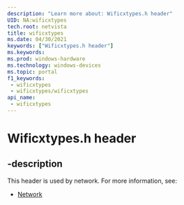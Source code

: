 ```yaml
---
description: "Learn more about: Wificxtypes.h header"
UID: NA:wificxtypes
tech.root: netvista
title: wificxtypes
ms.date: 04/30/2021
keywords: ["Wificxtypes.h header"]
ms.keywords: 
ms.prod: windows-hardware
ms.technology: windows-devices
ms.topic: portal
f1_keywords:
 - wificxtypes
 - wificxtypes/wificxtypes
api_name:
 - wificxtypes
---
```


# Wificxtypes.h header


## -description

This header is used by network. For more information, see:

- [Network](../_netvista/index.md)

